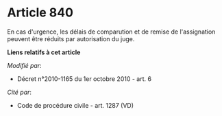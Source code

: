 # Article 840

En cas d'urgence, les délais de comparution et de remise de l'assignation peuvent être réduits par autorisation du juge.

**Liens relatifs à cet article**

_Modifié par_:

  - Décret n°2010-1165 du 1er octobre 2010 - art. 6

_Cité par_:

  - Code de procédure civile - art. 1287 (VD)
